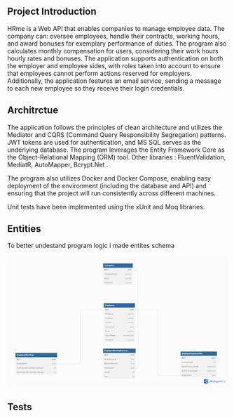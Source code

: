 ## Project Introduction
HRme is a Web API that enables companies to manage employee data. The company can: oversee employees, handle their contracts, working hours, and award bonuses for exemplary performance of duties. The program also calculates monthly compensation for users, considering their work hours hourly rates and bonuses. The application supports authentication on both the employer and employee sides, with roles taken into account to ensure that employees cannot perform actions reserved for employers. Additionally, the application features an email service, sending a message to each new employee so they receive their login credentials.

## Architrctue 
The application follows the principles of clean architecture and utilizes the Mediator and CQRS (Command Query Responsibility Segregation) patterns. JWT tokens are used for authentication, and MS SQL serves as the underlying database. The program leverages the Entity Framework Core as the Object-Relational Mapping (ORM) tool. Other libraries : FluentValidation, MediatR, AutoMapper, Bcrypt.Net . 

The program also utilizes Docker and Docker Compose, enabling easy deployment of the environment (including the database and API) and ensuring that the project will run consistently across different machines.

Unit tests have been implemented using the xUnit and Moq libraries.


## Entities
To better undestand program logic i made entites schema 


![Entities](tabels.png)


## Tests 

